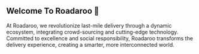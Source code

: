 ## Welcome To Roadaroo 👋

At Roadaroo, we revolutionize last-mile delivery through a dynamic ecosystem, integrating crowd-sourcing and cutting-edge technology. Committed to excellence and social responsibility, Roadaroo transforms the delivery experience, creating a smarter, more interconnected world.
